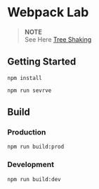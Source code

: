 # Webpack Lab

> **NOTE**  
> See Here [Tree Shaking](https://www.guychienll.dev/docs/web/webpack/loaders)


## Getting Started

```shell
npm install
```

```shell
npm run sevrve
```

## Build

### Production

```shell
npm run build:prod
```

### Development

```shell
npm run build:dev
```

